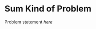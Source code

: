 Sum Kind of Problem
=============
Problem statement
_[here](https://open.kattis.com/problems/sumkindofproblem)_